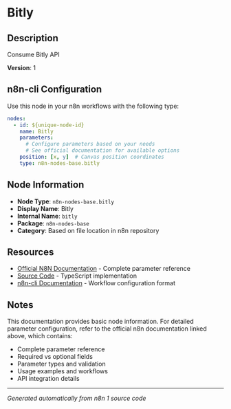 # Bitly

## Description

Consume Bitly API

**Version**: 1

## n8n-cli Configuration

Use this node in your n8n workflows with the following type:

```yaml
nodes:
  - id: ${unique-node-id}
    name: Bitly
    parameters:
      # Configure parameters based on your needs
      # See official documentation for available options
    position: [x, y]  # Canvas position coordinates
    type: n8n-nodes-base.bitly
```

## Node Information

- **Node Type**: `n8n-nodes-base.bitly`
- **Display Name**: Bitly
- **Internal Name**: `bitly`
- **Package**: `n8n-nodes-base`
- **Category**: Based on file location in n8n repository

## Resources

- [Official N8N Documentation](https://docs.n8n.io/integrations/builtin/app-nodes/n8n-nodes-base.bitly/) - Complete parameter reference
- [Source Code](https://github.com/n8n-io/n8n/blob/master/packages/nodes-base/nodes/Bitly/Bitly.node.ts) - TypeScript implementation
- [n8n-cli Documentation](https://github.com/edenreich/n8n-cli) - Workflow configuration format

## Notes

This documentation provides basic node information. For detailed parameter configuration, 
refer to the official n8n documentation linked above, which contains:

- Complete parameter reference
- Required vs optional fields
- Parameter types and validation
- Usage examples and workflows
- API integration details

---
*Generated automatically from n8n 1 source code*

